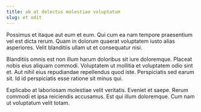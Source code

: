 ```yaml
---
title: ab at delectus molestiae voluptatum
slug: et odit
---
```


Possimus et itaque aut eum et eum. Qui cum ea nam tempore praesentium vel est dicta rerum. Quam in dolorum quaerat voluptatem iusto alias asperiores. Velit blanditiis ullam ut et consequatur nisi.

Blanditiis omnis est non illum harum doloribus sit iure doloremque. Placeat nobis eius aliquam commodi. Voluptatem ut mollitia et voluptatem odio sint et. Aut nihil eius repudiandae repellendus quod iste. Perspiciatis sed earum sit. Id id perspiciatis esse ratione sit minus qui.

Explicabo at laboriosam molestiae velit veritatis. Eveniet et saepe. Rerum commodi et ipsa reiciendis accusamus. Est qui illum doloremque. Cum nam ut voluptatum velit totam.

